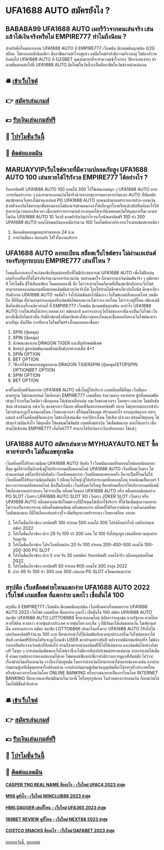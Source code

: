 # UFA1688 AUTO สมัครยังไง ?
## BABABA99 UFA1688 AUTO เผยรีวิวจากคนเล่นจริง เล่นแล้วได้เงินจริงหรือไม่ EMPIRE777 ทำไมถึงนิยม ?
สำหรับมือใหม่อยากเล่น UFA1688 AUTO ที่ EMPIRE777 เว็บพนัน มีเกมพนันทุกชนิด G2G สล็อต  ไม่ยากเลยสักนิดเดียว มืออาชีพอาจเข้าใจอยู่แล้ว แต่มือใหม่กำลังมีความกังวลอยู่ ไม่ต้องกังวลอีกต่อไป UFA1688 AUTO ที่ G2GBET คุณสามารถที่จะทำความเข้าใจง่ายๆ วิธีการเล่นง่ายๆ ทำตามขั้นตอนต่อไปนี้ UFA1688 AUTO มือใหม่ในวันนี้จะเป็นมืออาชีพในวันข้างหน้าแน่นอน

## 🛎 [เข้าเว็บไซต์](https://bit.ly/3SdLNi2)
## 👉 [สมัครเล่นเกมส์](https://bit.ly/3SdLNi2)
## 💵 [รับเงินเล่นเกมส์ฟรี](https://bit.ly/3dyRKHj)
## 👑 [โปรโมชั่นวันนี้](https://bit.ly/3dyRKHj)
## 📱 [ติดต่อแอดมิน](https://bit.ly/3dyRKHj)

## MARUAYVIPเว็บไซต์หวยที่มีความปลอดภัยสูง UFA1688 AUTO 100 เล่นหวยได้ไร้กังวล EMPIRE777 ได้อย่างไร ?
รับเครดิตฟรี UFA1688 AUTO 100 ถอนได้ 300 ไปใช้เล่นเกมสนุก ๆ UFA1688 AUTO ครบวงจรกันอย่างง่าย ๆ และสามารถถอนเงินได้จริงด้วยระบบธุรกรรมทางการเงินแบบ AUTO ที่ทันสมัย สมาชิกของเว็บตรงไม่ผ่านเอเย่นต์ PG UFA1688 AUTO ทุกคนเข้ามากดทำรายการฝาก-ถอนเงินด้วยตัวเองกันได้ครบทุกขั้นตอนแบบไม่ต้องแจ้งผ่านคนกลางให้เสี่ยงถูกโกงหรือแปะสลิปยืนยันอะไรให้ยุ่งยากวุ่นวายและเสียเวลา เมื่อกดทำรายการมาแล้วระบบออโต้จะอัปเดตยอดเงินให้คุณภายในเวลาแค่ไม่เกิน UFA1688 AUTO 10 วินาที แถมยังรับเงินกำไรจากโบนัสเครดิตฟรี 100 ทำ 300 UFA1688 AUTO ถอนได้หมดกันแบบเต็มจำนวน 100 โดยไม่หักค่าบริการอะไรเลยแม้แต่บาทเดียว
1. มีแอดมินคอยดูแลทุกท่านตลอด 24 ช.ม.
2. การเงินมั่นคง ปลอดภัย ใส่ใจในงานบริการ

## UFA1688 AUTO ลงทะเบียน สล็อตเว็บไซต์ตรง ไม่ผ่านเอเย่นต์ รองรับทุกระบบบ EMPIRE777 เล่นที่ไหน ?
โหมดนี้เอาอกเอาใจแก่สมาชิกที่ทุนน้อยหรือที่ไม่มีประสบการณ์ UFA1688 AUTO เพื่อได้ฝึกเล่น เล่นกี่รอบกี่ตาก็ได้ไม่จำกัดจำนวนรอบจำนวนเงิน จนท่านพอใจ ก็สามารถนำเงินเดิมพันจริง ๆ สมัครมาสิ โปรโมชั่น มีให้เลือกเพียบ
โหมดทดลองนี้ คือ ไม่ว่าจะท่านไหนก็ตามที่เป็นสมาชิกกับทางเว็บไซต์สามารถทดลองเล่นเกมสล็อตก่อนเดิมพันด้วยเงินจริงได้ โดยให้ท่านได้ศึกษาเกี่ยวกับโบนัส ศึกษาเกี่ยวกับตัวเกม UFA1688 AUTO จนมั่นใจ จึงไปเดิมพันต่อไปนั้นเอง
เว็บไซต์เกมสล็อตออนไลน์ บนมือถือ ที่ดีที่สุด ที่ท่านสามารถลงทุนหรือเดิมพันได้ตลอดเวลาไม่ว่าจะเวลาไหน ไม่ว่าจะอยู่ที่ไหน เพียงแค่มีมือถือเพียงเครื่องเดียวท่านก็ ที่ EMPIRE777 เว็บพนัน มีเกมพนันทุกชนิด หากำไร UFA1688 AUTO รายได้เสริมได้ง่ายๆ ตลอดเวลา สมัครมาสิ
นอกจากทางเว็บไซต์ของเรานั้นจะเป็นเว็บไซต์ เว็บตรงที่เชื่อถือได้แล้วนั้น ยังมีอีกข้อหนึ่งที่สมาชิกต่างให้ความหลงไหลและชื่นชอบกับทางเว็บไซต์ของเรามากที่สุด นั้นก็คือ การที่ทางเว็บไซต์ได้สร้างโหมดทดลองขึ้นมา
1. SPIN (ปุ่มหมุน)
2. SPIN (ปุ่มหมุน)
3. ลักษณะของเกม DRAGON TIGER และสัญลักษณ์พิเศษ
4. ข้อสรุป สูตรเดิมพันเกมสล็อตเสือมังกรด้วยสเต็ป 4+1
5. SPIN OPTION
6. BET OPTION
7. วิธีการใช้งานแถบเมนูของเกม DRAGON TIGERSPIN (ปุ่มหมุน)STOPSPIN OPTIONBET OPTION
8. SPIN OPTION
9. BET OPTION

คาสิโนสล็อตพีจีแตกง่าย UFA1688 AUTO หนึ่งในผู้ให้บริการ เกมสล็อตที่ดีที่สุด เว็บมั่นคง มาตรฐาน ไม่ผ่านเอเย่นต์ ได้เลือกนำ EMPIRE777 เกมสล็อต จำนวนมาก หลายค่าย ตู้สล็อตแมชชีน เข้ามาไว้ภายในเว็บเดียว เพื่อทุกคน ได้เข้ามาเลือกเล่น บนเว็บของพวกเรา โดยตรง เล่นง่าย ไม่สลับซับซ้อน เข้าเล่นผ่าน หน้าเว็บ ของพวกเราได้เลย สล็อตพีจีแตกง่ายเครดิตฟรี สบาย ไม่ยุ่งยากต่อการเข้าถึง ไม่ว่าท่านจะถูกใจเล่นเกมไหน เว็บของพวกเรา มีให้คุณได้ลงทุน สร้างผลกำไร ครบทุกต้นแบบ อย่างแน่แท้ คาสิโนสล็อตพีจีแตกง่าย ไม่ต้องไปเล่นเพิ่ม จากวิถีทางไหน ให้เสียเวล่ำเวลา พร้อมให้ทุกคน ได้เข้ามาร่วมบันเทิงใจ ได้ทุกเมื่อ ให้แด่คุณได้สัมผัส เกมสล็อตทำเงิน ได้เต็มต้นแบบ บอกได้เลยว่า เมื่อท่านได้เข้าเล่น EMPIRE777 เอ็มไพร์777 ท่านจะได้รับเงินรางวัลกลับออกมา ได้แน่ๆ

## UFA1688 AUTO สมัครเล่นหวย MYHUAYAUTO.NET ซื้อหวยจ่ายจริง ไม่อั้นเลขทุกชนิด
เว็บสล็อตที่ได้รับความนิยม UFA1688 AUTO อันดับ 1 เว็บพนันเกมสล็อตออนไลน์ยอดนิยมเยอะที่สุด พูดได้ว่าเป็นอีกหนึ่งผู้ให้บริการเกมสล็อตออนไลน์ UFA1688 AUTO เว็บสล็อตเว็บตรง ไม่ผ่านเอเย่นต์ แม้ใครที่กำลังคิดถึง เว็บสล็อตแตกง่าย เว็บสล็อตแตกหลายครั้ง ก็ควรเป็นที่ไหนไม่ได้ เว็บสล็อตที่ได้รับความนิยมอันดับ 1 สล็อตเว็บใหญ่ ผู้ให้บริการเกมสล็อตออนไลน์ ยอดนิยมเป็นเบอร์ 1 ของวงการเกมสล็อตออนไลน์ ซึ่งเป็นอีกหนึ่ง เว็บสล็อตเว็บใหญ่ ที่มาพร้อมทั้งการให้บริการเกมสล็อตมีให้เลือกมากมายก่ายกอง ไม่ว่าจะเป็น สล็อตเว็บนอก UFA1688 AUTO หรือ สล็อตยอดนิยมอย่าง PG SLOT เว็บตรง UFA1688 AUTO SLOT XO เว็บตรง JOKER SLOT เว็บตรง หรือ UFA1688 AUTO สล็อตค่ายสมาชิกใหม่ต่างๆก็มีให้คุณได้เลือกใช้บริการ ที่ได้จัดเต็มทุกความอยาก ไม่ว่าจะเป็นรายการเกม สล็อตใหม่ยอดนิยม สล็อตแตกง่าย สล็อตที่ได้รับความนิยม รวมถึงเกมสล็อตโบนัสแตกมาก ก็มีให้เลือกเล่นอย่างจุใจ เต็มที่ทุกความปรารถนา เว็บตรงสล็อต วอเลท
1. โปรโมชั่นเกี่ยวข้อง เครดิตฟรี 100 ทํายอด 500 ถอนได้ 300 โปรสล็อตกำไรดี กดรับง่ายแค่สมัคร 2022
2. โปรโมชั่นเกี่ยวข้อง ฝาก 29 รับ 100 ทํา 200 ถอน ได้ 100 รับได้ทุกยูส เล่นสล็อตรวมทุกค่าย รับทุกวัน
3. โปรโมชั่นเกี่ยวข้อง โปรเว็บสล็อตฝาก 20 รับ 100 ทํายอด 200-400-500 ถอนได้ 100-200-300 PG SLOT
4. โปรโมชั่นเกี่ยวข้อง ฝาก 5 บาท รับ 30 แค่สมัคร รับเครดิตฟรี ถอนได้จริง สล็อตทุนน้อยใหม่ 2022
5. โปรโมชั่นเกี่ยวข้อง เครดิตฟรี 50 ทำยอด 600 ถอนได้ 300 ล่าสุด 2022
6. ฝาก 49 รับ 100 ทํา 300 ถอน 300 เล่นเกม PG SLOT แจ็คพอตแตกง่าย

## สรุปคือ เว็บสล็อตค่ายไหนแตกง่าย UFA1688 AUTO 2022 เว็บไซต์ เกมสล็อต ที่แตกง่าย แตกไว เชื่อมั่นได้ 100
สรุปคือ ที่ EMPIRE777 เว็บพนัน มีเกมพนันทุกชนิด เว็บสล็อตค่ายไหนแตกง่าย UFA1688 AUTO 2022 เว็บไซต์ เกมสล็อต ที่แตกง่าย แตกไว เชื่อมั่นได้ 100 สมัคร UFA1688 AUTO สมาชิก UFA1688 AUTO LOTTO6666 ซื้อหวยออนไลน์ มีอัตราจ่ายสูงสุด หวยรัฐบาล หวยไทย หวยใต้ดิน หวยลาว หวยหุ้นต่างประเทศ หวยหุ้นไทย และอื่น ๆ ที่มีกันมาให้เล่นตลอดวัน ไม่เพียงแค่นั้น แค่ท่านทำการ สมัคร สมาชิก LOTTO6666 เข้ามาในครั้งแรก UFA1688 AUTO ก็รับไปได้เลยกับเครดิตฟรีจำนวน 100 บาท ที่สามารถนำไปใช้เดิมพันกับหวยทุกประเภทในเว็บไซต์ของเราได้ทันที เครดิตฟรีที่ท่านได้รับจะถูกโอนเข้า USER ของท่านอย่างทันที หลังจากสมัครสมาชิกเสร็จ ไม่ต้องรอการยืนยันจากเจ้าหน้าที่อีกต่อไป ท่านก็สามารถนำเครดิตฟรีนี้ไปใช้เล่นหวย และเดิมพันได้อย่างอิสรเสรี ในทุก ๆ การเล่นเดิมพันของเว็บไซต์เรานี้จะไม่มีการหักเปอร์เซนต์อย่างแน่นอน สามารถเล่นได้เต็มที่ ตามความต้องการของแต่ละคนได้เลย ไม่พอแต่เพียงเท่านี้เรายังมีระบบการดูแลที่ทันสมัย ไม่ว่าจะเรื่องฝากเงินหรือถอนเงิน เราก็เอาได้อยู่หมัด โดยการฝากเงินก็สามารถทำได้หลายช่องทางเช่น การฝากเงินผ่านตู้เอทีเอ็มทุกสาขาใกล้บ้านท่าน การฝากเงินผ่านตู้เติมเงินบุญเติมที่หาได้ง่ายๆทั่วประเทศไทย หรือช่องทางการโอนเงินโดย ONLINE BANKING หรือบางธนาคารเป็นการโอนโดย INTERNET BANKING ที่สะดวกและทันสมัยมากในเวลานี้ ไฮโลทุกรูปแบบ ในส่วนของการถอนเงิน ก็ถอนเงินได้โดยไม่มีขั้นต่ำอีกด้วย

## 🛎 [เข้าเว็บไซต์](https://bit.ly/3SdLNi2)
## 👉 [สมัครเล่นเกมส์](https://bit.ly/3SdLNi2)
## 💵 [รับเงินเล่นเกมส์ฟรี](https://bit.ly/3dyRKHj)
## 👑 [โปรโมชั่นวันนี้](https://bit.ly/3dyRKHj)
## 📱 [ติดต่อแอดมิน](https://bit.ly/3dyRKHj)

#### [CASPER TNG REAL NAME คืออะไร - เว็บใหม่ UFAC4 2023 ล่าสุด](https://atom.io/themes/casper%20tng%20real%20name%20คืออะไร%20-%20เว็บใหม่%20ufac4%202023%20ล่าสุด)
#### [M98 ดูยังไง - เว็บใหม่ WINCLUB88 2023 ล่าสุด](https://atom.io/themes/m98%20ดูยังไง%20-%20เว็บใหม่%20winclub88%202023%20ล่าสุด)
#### [HMS DAGGER เล่นที่ไหน - เว็บใหม่ UFA365 2023 ล่าสุด](https://atom.io/themes/hms%20dagger%20เล่นที่ไหน%20-%20เว็บใหม่%20ufa365%202023%20ล่าสุด)
#### [188BET REVIEW ดูที่ไหน - เว็บใหม่ NEXT88 2023 ล่าสุด](https://atom.io/themes/188bet%20review%20ดูที่ไหน%20-%20เว็บใหม่%20next88%202023%20ล่าสุด)
#### [COSTCO SNACKS คืออะไร - เว็บใหม่ DAFABET 2023 ล่าสุด](https://atom.io/themes/costco%20snacks%20คืออะไร%20-%20เว็บใหม่%20dafabet%202023%20ล่าสุด)

[ผลบอลวันนี้](https://siamsport.tv "ผลบอลวันนี้"), [ดูบอลสด](https://siamsport.tv/ดูบอลสด "ดูบอลสด")